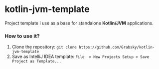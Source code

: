 # kotlin-jvm-template
Project template I use as a base for standalone **Kotlin/JVM** applications.

### How to use it?
1. Clone the repository: `git clone https://github.com/Grabsky/kotlin-jvm-template`
2. Save as IntelliJ IDEA template: `File  > New Projects Setup > Save Project as Template...`

